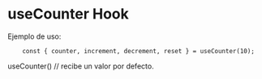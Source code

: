 # useCounter Hook


Ejemplo de uso: 
```
    const { counter, increment, decrement, reset } = useCounter(10); 

```

useCounter() // recibe un valor por defecto.